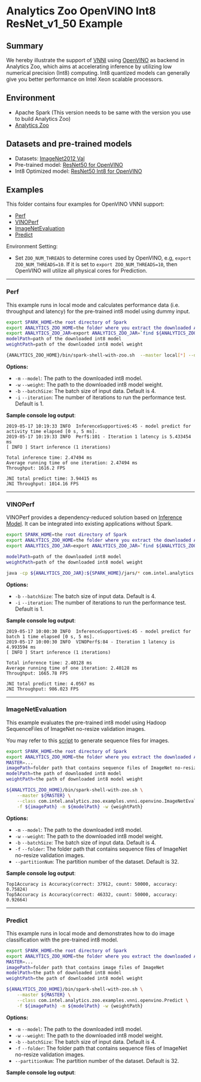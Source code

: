 # Analytics Zoo OpenVINO Int8 ResNet_v1_50 Example

## Summary
We hereby illustrate the support of [VNNI](https://en.wikichip.org/wiki/x86/avx512vnni) using [OpenVINO](https://software.intel.com/en-us/openvino-toolkit) as backend in Analytics Zoo, which aims at accelerating inference by utilizing low numerical precision (Int8) computing. Int8 quantized models can generally give you better performance on Intel Xeon scalable processors.
 
## Environment
* Apache Spark (This version needs to be same with the version you use to build Analytics Zoo)
* [Analytics Zoo](https://analytics-zoo.github.io/master/#ScalaUserGuide/install/)

## Datasets and pre-trained models
* Datasets: [ImageNet2012 Val](http://image-net.org/challenges/LSVRC/2012/index)
* Pre-trained model: [ResNet50 for OpenVINO]()
* Int8 Optimized model: [ResNet50 Int8 for OpenVINO]()


## Examples
This folder contains four examples for OpenVINO VNNI support:
- [Perf](#perf)
- [VINOPerf](#vinoperf)
- [ImageNetEvaluation](#imagenetevaluation)
- [Predict](#predict)

Environment Setting:
- Set `ZOO_NUM_THREADS` to determine cores used by OpenVINO, e.g, `export ZOO_NUM_THREADS=10`. If it is set to `export ZOO_NUM_THREADS=10`, then OpenVINO will utilize all physical cores for Prediction. 

---
### Perf
This example runs in local mode and calculates performance data (i.e. throughput and latency) for the pre-trained int8 model using dummy input.

```bash
export SPARK_HOME=the root directory of Spark
export ANALYTICS_ZOO_HOME=the folder where you extract the downloaded Analytics Zoo zip package
export ANALYTICS_ZOO_JAR=export ANALYTICS_ZOO_JAR=`find ${ANALYTICS_ZOO_HOME}/lib -type f -name "analytics-zoo*jar-with-dependencies.jar"`
modelPath=path of the downloaded int8 model
weightPath=path of the downloaded int8 model weight

{ANALYTICS_ZOO_HOME}/bin/spark-shell-with-zoo.sh  --master local[*] --driver-memory 10g --class com.intel.analytics.zoo.examples.vnni.openvino.Perf -m ${modelPath} -w ${weightPath}
```

__Options:__
- `-m` `--model`: The path to the downloaded int8 model.
- `-w` `--weight`: The path to the downloaded int8 model weight.
- `-b` `--batchSize`: The batch size of input data. Default is 4.
- `-i` `--iteration`: The number of iterations to run the performance test. Default is 1.

__Sample console log output__:
```
2019-05-17 10:19:33 INFO  InferenceSupportive$:45 - model predict for activity time elapsed [0 s, 5 ms].
2019-05-17 10:19:33 INFO  Perf$:101 - Iteration 1 latency is 5.433454 ms
[ INFO ] Start inference (1 iterations)

Total inference time: 2.47494 ms
Average running time of one iteration: 2.47494 ms
Throughput: 1616.2 FPS

JNI total predict time: 3.94415 ms
JNI Throughput: 1014.16 FPS
```

---
### VINOPerf
VINOPerf provides a dependency-reduced solution based on [Inference Model](). It can be integrated into existing applications without Spark.

```bash
export SPARK_HOME=the root directory of Spark
export ANALYTICS_ZOO_HOME=the folder where you extract the downloaded Analytics Zoo zip package
export ANALYTICS_ZOO_JAR=export ANALYTICS_ZOO_JAR=`find ${ANALYTICS_ZOO_HOME}/lib -type f -name "analytics-zoo*jar-with-dependencies.jar"`

modelPath=path of the downloaded int8 model
weightPath=path of the downloaded int8 model weight

java -cp ${ANALYTICS_ZOO_JAR}:${SPARK_HOME}/jars/* com.intel.analytics.zoo.examples.vnni.openvino.VINOPerf -m ${modelPath} -w ${weightPath}
```

__Options:__
- `-b` `--batchSize`: The batch size of input data. Default is 4.
- `-i` `--iteration`: The number of iterations to run the performance test. Default is 1.

__Sample console log output__:
```
2019-05-17 10:00:30 INFO  InferenceSupportive$:45 - model predict for batch 1 time elapsed [0 s, 5 ms].
2019-05-17 10:00:30 INFO  VINOPerf$:84 - Iteration 1 latency is 4.993594 ms
[ INFO ] Start inference (1 iterations)

Total inference time: 2.40128 ms
Average running time of one iteration: 2.40128 ms
Throughput: 1665.78 FPS

JNI total predict time: 4.0567 ms
JNI Throughput: 986.023 FPS
```

---
### ImageNetEvaluation
This example evaluates the pre-trained int8 model using Hadoop SequenceFiles of ImageNet no-resize validation images.

You may refer to this [script](https://github.com/intel-analytics/BigDL/blob/master/spark/dl/src/main/scala/com/intel/analytics/bigdl/models/utils/ImageNetSeqFileGenerator.scala) to generate sequence files for images.

```bash
export SPARK_HOME=the root directory of Spark
export ANALYTICS_ZOO_HOME=the folder where you extract the downloaded Analytics Zoo zip package
MASTER=...
imagePath=folder path that contains sequence files of ImageNet no-resize validation images.
modelPath=the path of downloaded int8 model
weightPath=the path of downloaded int8 model weight

${ANALYTICS_ZOO_HOME}/bin/spark-shell-with-zoo.sh \
    --master ${MASTER} \
    --class com.intel.analytics.zoo.examples.vnni.openvino.ImageNetEvaluation \
    -f ${imagePath} -m ${modelPath} -w {weightPath}
```

__Options:__
- `-m` `--model`: The path to the downloaded int8 model.
- `-w` `--weight`: The path to the downloaded int8 model weight.
- `-b` `--batchSize`: The batch size of input data. Default is 4.
- `-f` `--folder`: The folder path that contains sequence files of ImageNet no-resize validation images.
- `--partitionNum`: The partition number of the dataset. Default is 32.

__Sample console log output__:
```
Top1Accuracy is Accuracy(correct: 37912, count: 50000, accuracy: 0.75824)
Top5Accuracy is Accuracy(correct: 46332, count: 50000, accuracy: 0.92664)
```

---
### Predict
This example runs in local mode and demonstrates how to do image classification with the pre-trained int8 model.

```bash
export SPARK_HOME=the root directory of Spark
export ANALYTICS_ZOO_HOME=the folder where you extract the downloaded Analytics Zoo zip package
MASTER=...
imagePath=folder path that contains image files of ImageNet
modelPath=the path of downloaded int8 model
weightPath=the path of downloaded int8 model weight

${ANALYTICS_ZOO_HOME}/bin/spark-shell-with-zoo.sh \
    --master ${MASTER} \
    --class com.intel.analytics.zoo.examples.vnni.openvino.Predict \
    -f ${imagePath} -m ${modelPath} -w {weightPath}
```

__Options:__
- `-m` `--model`: The path to the downloaded int8 model.
- `-w` `--weight`: The path to the downloaded int8 model weight.
- `-b` `--batchSize`: The batch size of input data. Default is 4.
- `-f` `--folder`: The folder path that contains sequence files of ImageNet no-resize validation images.
- `--partitionNum`: The partition number of the dataset. Default is 32.

__Sample console log output__:
```

```
